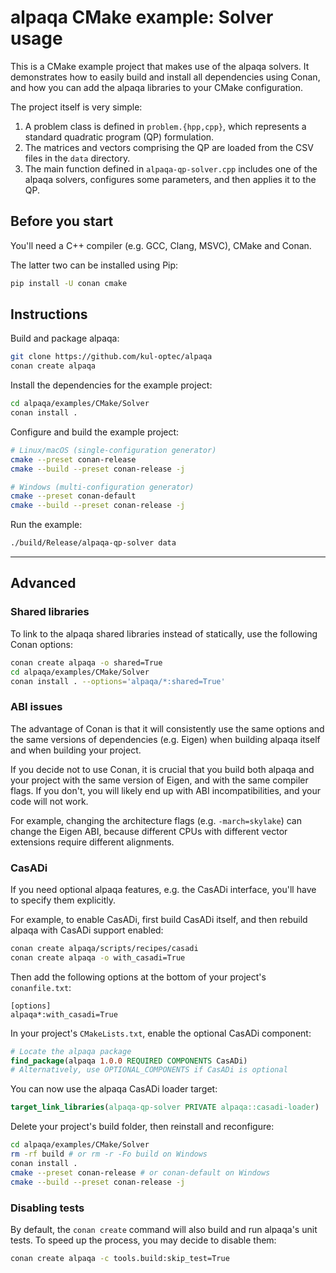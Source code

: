 # alpaqa CMake example: Solver usage

This is a CMake example project that makes use of the alpaqa solvers. It
demonstrates how to easily build and install all dependencies using Conan, and
how you can add the alpaqa libraries to your CMake configuration.

The project itself is very simple:
1. A problem class is defined in `problem.{hpp,cpp}`, which represents a
   standard quadratic program (QP) formulation.
2. The matrices and vectors comprising the QP are loaded from the CSV files in
   the `data` directory.
3. The main function defined in `alpaqa-qp-solver.cpp` includes one of the
   alpaqa solvers, configures some parameters, and then applies it to the QP.

## Before you start

You'll need a C++ compiler (e.g. GCC, Clang, MSVC), CMake and Conan.

The latter two can be installed using Pip:

```sh
pip install -U conan cmake
```

## Instructions

Build and package alpaqa:

```sh
git clone https://github.com/kul-optec/alpaqa
conan create alpaqa
```

Install the dependencies for the example project:

```sh
cd alpaqa/examples/CMake/Solver
conan install .
```

Configure and build the example project:

```sh
# Linux/macOS (single-configuration generator)
cmake --preset conan-release
cmake --build --preset conan-release -j
```
```sh
# Windows (multi-configuration generator)
cmake --preset conan-default
cmake --build --preset conan-release -j
```

Run the example:

```sh
./build/Release/alpaqa-qp-solver data
```

---

## Advanced

### Shared libraries

To link to the alpaqa shared libraries instead of statically, use the following
Conan options:

```sh
conan create alpaqa -o shared=True
cd alpaqa/examples/CMake/Solver
conan install . --options='alpaqa/*:shared=True'
```

### ABI issues

The advantage of Conan is that it will consistently use the same options and the
same versions of dependencies (e.g. Eigen) when building alpaqa itself and when
building your project.

If you decide not to use Conan, it is crucial that you build both alpaqa and
your project with the same version of Eigen, and with the same compiler flags.
If you don't, you will likely end up with ABI incompatibilities, and your code
will not work.

For example, changing the architecture flags (e.g. `-march=skylake`) can change
the Eigen ABI, because different CPUs with different vector extensions require
different alignments.

### CasADi

If you need optional alpaqa features, e.g. the CasADi interface, you'll have to
specify them explicitly.

For example, to enable CasADi, first build CasADi itself, and then rebuild
alpaqa with CasADi support enabled:
```sh
conan create alpaqa/scripts/recipes/casadi
conan create alpaqa -o with_casadi=True
```

Then add the following options at the bottom of your project's `conanfile.txt`:
```conanfile
[options]
alpaqa*:with_casadi=True
```

In your project's `CMakeLists.txt`, enable the optional CasADi component:

```cmake
# Locate the alpaqa package
find_package(alpaqa 1.0.0 REQUIRED COMPONENTS CasADi)
# Alternatively, use OPTIONAL_COMPONENTS if CasADi is optional
```

You can now use the alpaqa CasADi loader target:
```cmake
target_link_libraries(alpaqa-qp-solver PRIVATE alpaqa::casadi-loader)
```

Delete your project's build folder, then reinstall and reconfigure:
```sh
cd alpaqa/examples/CMake/Solver
rm -rf build # or rm -r -Fo build on Windows
conan install .
cmake --preset conan-release # or conan-default on Windows
cmake --build --preset conan-release -j
```

### Disabling tests

By default, the `conan create` command will also build and run alpaqa's unit
tests. To speed up the process, you may decide to disable them:

```sh
conan create alpaqa -c tools.build:skip_test=True
```
